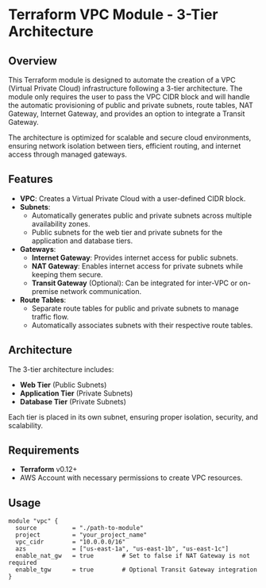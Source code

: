 # Terraform VPC Module - 3-Tier Architecture

## Overview

This Terraform module is designed to automate the creation of a VPC (Virtual Private Cloud) infrastructure following a 3-tier architecture. The module only requires the user to pass the VPC CIDR block and will handle the automatic provisioning of public and private subnets, route tables, NAT Gateway, Internet Gateway, and provides an option to integrate a Transit Gateway.

The architecture is optimized for scalable and secure cloud environments, ensuring network isolation between tiers, efficient routing, and internet access through managed gateways.

## Features

- **VPC**: Creates a Virtual Private Cloud with a user-defined CIDR block.
- **Subnets**:
  - Automatically generates public and private subnets across multiple availability zones.
  - Public subnets for the web tier and private subnets for the application and database tiers.
- **Gateways**:
  - **Internet Gateway**: Provides internet access for public subnets.
  - **NAT Gateway**: Enables internet access for private subnets while keeping them secure.
  - **Transit Gateway** (Optional): Can be integrated for inter-VPC or on-premise network communication.
- **Route Tables**:
  - Separate route tables for public and private subnets to manage traffic flow.
  - Automatically associates subnets with their respective route tables.

## Architecture

The 3-tier architecture includes:
- **Web Tier** (Public Subnets)
- **Application Tier** (Private Subnets)
- **Database Tier** (Private Subnets)

Each tier is placed in its own subnet, ensuring proper isolation, security, and scalability.

## Requirements

- **Terraform** v0.12+ 
- AWS Account with necessary permissions to create VPC resources.

## Usage

```hcl
module "vpc" {
  source          = "./path-to-module"
  project         = "your_project_name"
  vpc_cidr        = "10.0.0.0/16"
  azs             = ["us-east-1a", "us-east-1b", "us-east-1c"]
  enable_nat_gw   = true        # Set to false if NAT Gateway is not required
  enable_tgw      = true        # Optional Transit Gateway integration
}


